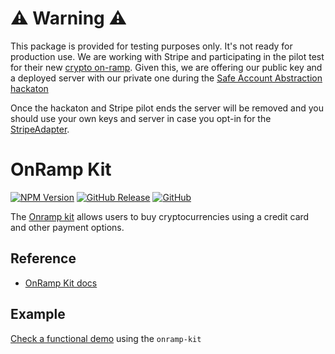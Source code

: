 # ⚠️ Warning ⚠️

This package is provided for testing purposes only. It's not ready for production use. We are working with Stripe and participating in the pilot test for their new [crypto on-ramp](https://stripe.com/es/blog/crypto-onramp). Given this, we are offering our public key and a deployed server with our private one during the [Safe Account Abstraction hackaton](https://gnosis-safe.notion.site/Safe-d6c6ed61389041e28f5c7c925f653701)

Once the hackaton and Stripe pilot ends the server will be removed and you should use your own keys and server in case you opt-in for the [StripeAdapter](https://github.com/safe-global/account-abstraction-sdk/blob/195588a4388b15f06b05d2027ffd43185781be34/packages/onramp-kit/src/adapters/StripeAdapter.ts).

# OnRamp Kit

[![NPM Version](https://badge.fury.io/js/%40safe-global%2Fonramp-kit.svg)](https://badge.fury.io/js/%40safe-global%2Fonrapm-kit)
[![GitHub Release](https://img.shields.io/github/release/safe-global/account-abstraction-sdk.svg?style=flat)](https://github.com/safe-global/account-abstraction-sdk/releases)
[![GitHub](https://img.shields.io/github/license/safe-global/account-abstraction-sdk)](https://github.com/safe-global/account-abstraction-sdk/blob/main/LICENSE.md)

The [Onramp kit](https://github.com/safe-global/account-abstraction-sdk/tree/dev/packages/onramp-kit) allows users to buy cryptocurrencies using a credit card and other payment options.

## Reference

  - [OnRamp Kit docs](https://docs.gnosis-safe.io/learn/safe-core-account-abstraction-sdk/onramp-kit)

## Example

[Check a functional demo](https://github.com/safe-global/account-abstraction-sdk/tree/195588a4388b15f06b05d2027ffd43185781be34/packages/onramp-kit/example) using the `onramp-kit` 
